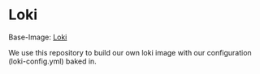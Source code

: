 # Loki

Base-Image: [Loki](https://hub.docker.com/r/grafana/loki)

We use this repository to build our own loki image with our configuration (loki-config.yml) baked in.